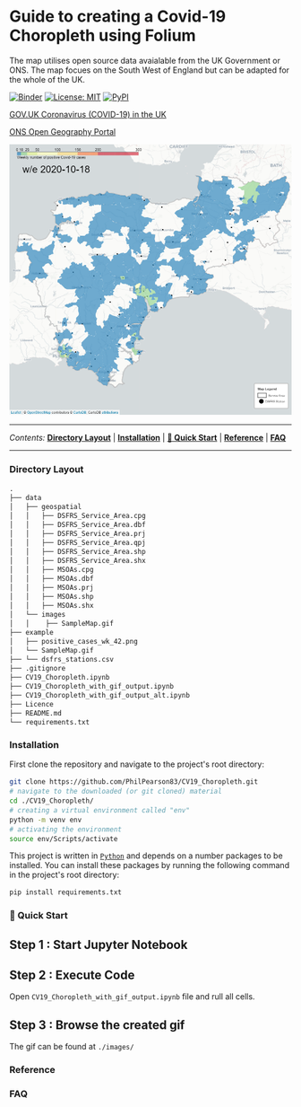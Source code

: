 # Guide to creating a Covid-19 Choropleth using Folium

The map utilises open source data avaialable from the UK Government or ONS. The map focues on the South West of England but can be adapted for the whole of the UK.

[![Binder](https://mybinder.org/badge_logo.svg)](https://mybinder.org/v2/gh/PhilPearson83/CV19_Choropleth/main?filepath=CV19_Choropleth.ipynb)
<a href="https://github.com/PhilPearson83/CV19_Choropleth/blob/master/LICENSE"><img alt="License: MIT" src="https://img.shields.io/github/license/PhilPearson83/CV19_Choropleth"></a>
<a href="https://github.com/PhilPearson83/CV19_Choropleth"><img alt="PyPI" src="https://img.shields.io/badge/python-3.7+-blue.svg"></a>

[GOV.UK Coronavirus (COVID-19) in the UK](https://coronavirus.data.gov.uk/about-data)

[ONS Open Geography Portal](https://geoportal.statistics.gov.uk/)

![us](./example/positive_cases_wk_42.png)

---

_Contents:_ **[Directory Layout](#Directory-Layout)** | **[Installation](#installation)** | **[🚀 Quick Start](#-quick-start)** | **[Reference](#reference)** | **[FAQ](#faq)**

---

### Directory Layout

```
.
├── data
│   ├── geospatial
│   │   ├── DSFRS_Service_Area.cpg
│   │   ├── DSFRS_Service_Area.dbf
│   │   ├── DSFRS_Service_Area.prj
│   │   ├── DSFRS_Service_Area.qpj
│   │   ├── DSFRS_Service_Area.shp
│   │   ├── DSFRS_Service_Area.shx
│   │   ├── MSOAs.cpg
│   │   ├── MSOAs.dbf
│   │   ├── MSOAs.prj
│   │   ├── MSOAs.shp
│   │   ├── MSOAs.shx
│   └── images
│   │    ├── SampleMap.gif
├── example
│   ├── positive_cases_wk_42.png
│   └── SampleMap.gif
├── └── dsfrs_stations.csv
├── .gitignore
├── CV19_Choropleth.ipynb
├── CV19_Choropleth_with_gif_output.ipynb
├── CV19_Choropleth_with_gif_output_alt.ipynb
├── Licence
├── README.md
└── requirements.txt
```
### Installation
First clone the repository and navigate to the project's root directory:
```bash
git clone https://github.com/PhilPearson83/CV19_Choropleth.git
# navigate to the downloaded (or git cloned) material
cd ./CV19_Choropleth/
# creating a virtual environment called "env"
python -m venv env
# activating the environment
source env/Scripts/activate
```
This project is written in [`Python`](https://www.python.org/) and depends on a number packages to be installed. You can install these packages by running the following command in the project's root directory:

```bash
pip install requirements.txt 
```

### 🚀 Quick Start

## Step 1 : Start Jupyter Notebook

## Step 2 : Execute Code 

Open `CV19_Choropleth_with_gif_output.ipynb` file and rull all cells.

## Step 3 : Browse the created gif

The gif can be found at `./images/`

### Reference

### FAQ
